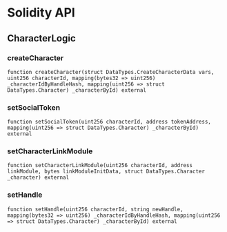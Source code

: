 # Solidity API

## CharacterLogic

### createCharacter

```solidity
function createCharacter(struct DataTypes.CreateCharacterData vars, uint256 characterId, mapping(bytes32 => uint256) _characterIdByHandleHash, mapping(uint256 => struct DataTypes.Character) _characterById) external
```

### setSocialToken

```solidity
function setSocialToken(uint256 characterId, address tokenAddress, mapping(uint256 => struct DataTypes.Character) _characterById) external
```

### setCharacterLinkModule

```solidity
function setCharacterLinkModule(uint256 characterId, address linkModule, bytes linkModuleInitData, struct DataTypes.Character _character) external
```

### setHandle

```solidity
function setHandle(uint256 characterId, string newHandle, mapping(bytes32 => uint256) _characterIdByHandleHash, mapping(uint256 => struct DataTypes.Character) _characterById) external
```

